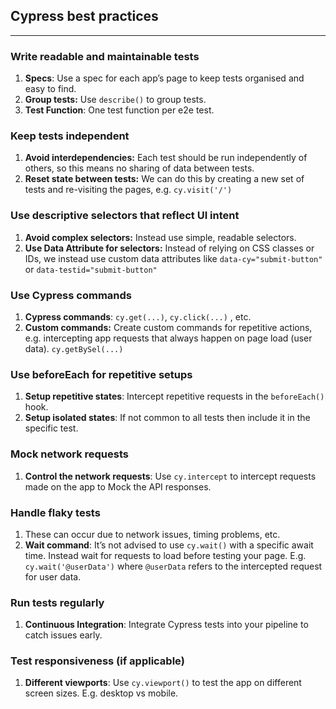 ## Cypress best practices

---

### Write readable and maintainable tests

1. **Specs**: Use a spec for each app’s page to keep tests organised and easy to find.
2. **Group tests:** Use `describe()` to group tests.
3. **Test Function**: One test function per e2e test.

### Keep tests independent

1. **Avoid interdependencies:** Each test should be run independently of others, so this means no sharing of data between tests.
2. **Reset state between tests:** We can do this by creating a new set of tests and re-visiting the pages, e.g. `cy.visit('/')`

### Use descriptive selectors that reflect UI intent

1. **Avoid complex selectors:** Instead use simple, readable selectors.
2. **Use Data Attribute for selectors:** Instead of relying on CSS classes or IDs, we instead use custom data attributes like `data-cy="submit-button"` or `data-testid="submit-button"`

### Use Cypress commands

1. **Cypress commands**: `cy.get(...)`, `cy.click(...)` , etc.
2. **Custom commands:** Create custom commands for repetitive actions, e.g. intercepting app requests that always happen on page load (user data). `cy.getBySel(...)`

### Use beforeEach for repetitive setups

1. **Setup repetitive states**: Intercept repetitive requests in the `beforeEach()` hook.
2. **Setup isolated states**: If not common to all tests then include it in the specific test.

### Mock network requests

1. **Control the network requests**: Use `cy.intercept` to intercept requests made on the app to Mock the API responses.

### Handle flaky tests

1. These can occur due to network issues, timing problems, etc.
2. **Wait command**: It’s not advised to use `cy.wait()` with a specific await time. Instead wait for requests to load before testing your page. E.g. `cy.wait('@userData')` where `@userData` refers to the intercepted request for user data.

### Run tests regularly

1. **Continuous Integration**: Integrate Cypress tests into your pipeline to catch issues early.

### Test responsiveness (if applicable)

1. **Different viewports**: Use `cy.viewport()` to test the app on different screen sizes. E.g. desktop vs mobile.

